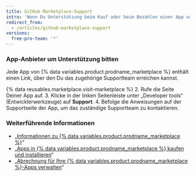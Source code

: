 ```yaml
---
title: GitHub Marketplace-Support
intro: 'Wenn Du Unterstützung beim Kauf oder beim Bezahlen einer App von {% data variables.product.prodname_marketplace %} benötigst, wende Dich an den {% data variables.contact.contact_support %}. Wenn Du Hilfe beim Verwenden einer {% data variables.product.prodname_marketplace %}-App brauchst, wende Dich an den Anbieter der jeweiligen App.'
redirect_from:
  - /articles/github-marketplace-support
versions:
  free-pro-team: '*'
---
```



### App-Anbieter um Unterstützung bitten

Jede App von {% data variables.product.prodname_marketplace %} enthält einen Link, über den Du das zugehörige Supportteam erreichen kannst.

{% data reusables.marketplace.visit-marketplace %}
2. Rufe die Seite Deiner App auf.
3. Klicke in der linken Seitenleiste unter „Developer tools“ (Entwicklerwerkzeuge) auf **Support**.
4. Befolge die Anweisungen auf der Supportseite der App, um das zuständige Supportteam zu kontaktieren.

### Weiterführende Informationen

- „[Informationen zu {% data variables.product.prodname_marketplace %}](/articles/about-github-marketplace)“
- „[Apps in {% data variables.product.prodname_marketplace %} kaufen und installieren](/articles/purchasing-and-installing-apps-in-github-marketplace)“
- „[Abrechnung für Ihre {% data variables.product.prodname_marketplace %}-Apps verwalten](/articles/managing-billing-for-github-marketplace-apps)“
